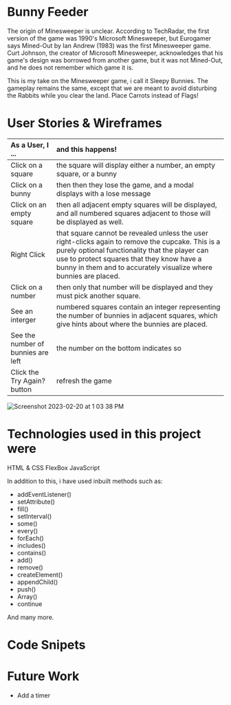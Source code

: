 # Bunny Feeder
The origin of Minesweeper is unclear. According to TechRadar, the first version of the game was 1990's Microsoft Minesweeper, but Eurogamer says Mined-Out by Ian Andrew (1983) was the first Minesweeper game. Curt Johnson, the creator of Microsoft Minesweeper, acknowledges that his game's design was borrowed from another game, but it was not Mined-Out, and he does not remember which game it is.

This is my take on the Minesweeper game, i call it Sleepy Bunnies. The gameplay remains the same, except that we are meant to avoid disturbing the Rabbits while you clear the land. Place Carrots instead of Flags!

# User Stories & Wireframes
| As a User, I ...                         |                 and this happens!    
| :--------------------------------------- |:-----------------------------------------------|
| Click on a square                        |  the square will display either a number, an empty square, or a bunny
| Click on a bunny                         |  then then they lose the game, and a modal displays with a lose message 
| Click on an empty square                 |  then all adjacent empty squares will be displayed, and all numbered squares adjacent to those will be displayed as well.
| Right Click                              |  that square cannot be revealed unless the user right-clicks again to remove the cupcake. This is a purely optional functionality that the player can use to protect squares that they know have a bunny in them and to accurately visualize where bunnies are placed.
| Click on a number                        |  then only that number will be displayed and they must pick another square.
| See an interger                          |  numbered squares contain an integer representing the number of bunnies in adjacent squares, which give hints about where the bunnies are placed.
| See the number of bunnies are left       |  the number on the bottom indicates so
| Click the Try Again? button              |  refresh the game

![Screenshot 2023-02-20 at 1 03 38 PM](https://user-images.githubusercontent.com/68887503/220013672-b3436f2a-d191-4407-8aa7-8f3d668420a1.png)

# Technologies used in this project were

HTML & CSS
FlexBox
JavaScript

In addition to this, i have used inbuilt methods such as:

- addEventListener()
- setAttribute()
- fill()
- setInterval()
- some()
- every()
- forEach()
- includes()
- contains()
- add()
- remove()
- createElement()
- appendChild()
- push()
- Array()
- continue

And many more.

# Code Snipets

# Future Work
- Add a timer
